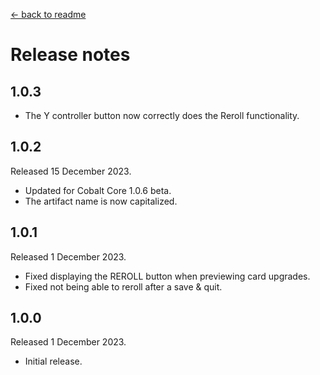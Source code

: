 [← back to readme](README.md)

# Release notes

## 1.0.3

* The Y controller button now correctly does the Reroll functionality.

## 1.0.2
Released 15 December 2023.

* Updated for Cobalt Core 1.0.6 beta.
* The artifact name is now capitalized.

## 1.0.1
Released 1 December 2023.

* Fixed displaying the REROLL button when previewing card upgrades.
* Fixed not being able to reroll after a save & quit.

## 1.0.0
Released 1 December 2023.

* Initial release.